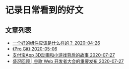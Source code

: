 # 记录日常看到的好文

## 文章列表

* [一个好的组件应该是什么样的？ 2020-04-26](https://mp.weixin.qq.com/s/P3pwzn1pmoGzjnS8nVyMgg)
* [《Pro Git》 2020-05-06](https://git-scm.com/book/en/v2)
* [支付宝App 3D动画和小游戏背后的故事 2020-07-27](https://mp.weixin.qq.com/s/iTcFoCNcdc6ncSqZevNaeA)
* [盛况回顾 | 谷歌 Web 开发者大会的重要发布 2020-07-27](https://mp.weixin.qq.com/s/HJX3Vr7p-r_xsVzKWf1l3A)
